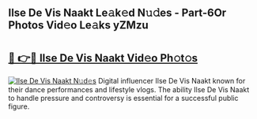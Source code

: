 ## Ilse De Vis Naakt Le𝚊k𝚎d N𝚞𝚍es - Part-6Or Photos Vid𝚎o Le𝚊ks yZMzu

# <h2><a href="http://fb9q43c.evod.top/?m=Ilse+De+Vis+Naakt">🔗 👉🔴 Ilse De Vis Naakt Vid𝚎o Ph𝚘t𝚘s</a></h2>

[![Ilse De Vis Naakt N𝚞d𝚎s](https://i.imgur.com/8V9OHl7.gif)](http://fb9q43c.evod.top/?m=Ilse+De+Vis+Naakt)
Digital influencer Ilse De Vis Naakt known for their dance performances and lifestyle vlogs. The ability Ilse De Vis Naakt to handle pressure and controversy is essential for a successful public figure. 
